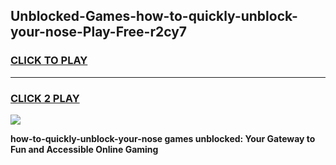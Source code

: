 
## Unblocked-Games-how-to-quickly-unblock-your-nose-Play-Free-r2cy7
<h3>
<a href="https://premium76.site?title=how-to-quickly-unblock-your-nose&ref=10A">CLICK TO PLAY</a></h3>
<hr>

<h3>
<a href="https://premium76.site?title=how-to-quickly-unblock-your-nose&ref=10A">CLICK 2 PLAY</a>
  
</h3>

<a href="https://premium76.site?title=how-to-quickly-unblock-your-nose&ref=10A"><img src="https://clearcache.store/games.png"></a>


**how-to-quickly-unblock-your-nose games unblocked: Your Gateway to Fun and Accessible Online Gaming**
